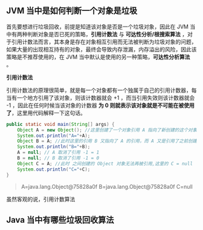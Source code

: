## JVM 当中是如何判断一个对象是垃圾

首先要想进行垃圾回收，前提是知道该对象是否是一个垃圾对象，因此在 JVM 当中有两种判断对象是否已死的策略，**引用计数法** 与 **可达性分析/根搜索算法** ，对于引用计数法而言，其本身是存在对象相互引用而无法被判断为垃圾对象的问题，如果大量的出现相互持有的对象，最终会导致内存泄漏，内存溢出的风险，因此该策略是不推荐使用的，在 JVM 当中默认是使用的另一种策略，**可达性分析算法** 。

**引用计数法**

引用计数法的原理很简单，就是每一个对象都有一个独属于自己的引用计数器，每当有一个地方引用了该对象，则该计数器就会 +1 ，而当引用失效则该计数器就会 -1 ，因此在任何时候当该对象的计数器 **为 0 则就表示该对象就是不可能在被使用了**，这里用代码解释一下这句话。

~~~ java
public static void main(String[] args) {
    Object A = new Object(); //这里创建了一个对象引用 A 指向了新创建的这个对象,因此这个对象的引用计数器 +1  = 1
    System.out.println("A="+A);
    Object B = A; //此时这里的引用 B 又指向了 A 的引用，而 A 又是引用了之前创建的对象计数器 +1  = 2
    System.out.println("B="+B);
    A = null; // A 取消了引用 -1 = 1
    B = null; // B 取消了引用 -1 = 0
    Object C = A; //此时 之间创建的 Object 对象无法再被引用,这里的 C = null
    System.out.println("C="+C);
}
~~~

> A=java.lang.Object@75828a0f
> B=java.lang.Object@75828a0f
> C=null

虽然客观的说，引用计数算法



## Java 当中有哪些垃圾回收算法

